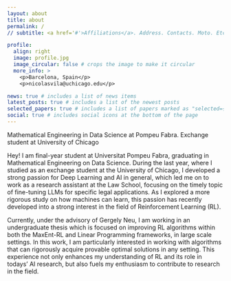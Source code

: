 ```yaml
---
layout: about
title: about
permalink: /
// subtitle: <a href='#'>Affiliations</a>. Address. Contacts. Moto. Etc.

profile:
  align: right
  image: profile.jpg
  image_circular: false # crops the image to make it circular
  more_info: >
    <p>Barcelona, Spain</p>
    <p>nicolasvila@uchicago.edu</p>

news: true # includes a list of news items
latest_posts: true # includes a list of the newest posts
selected_papers: true # includes a list of papers marked as "selected={true}"
social: true # includes social icons at the bottom of the page
---
```


Mathematical Engineering in Data Science at Pompeu Fabra. Exchange student at University of Chicago

Hey! I am final-year student at Universitat Pompeu Fabra, graduating in Mathematical Engineering on Data Science. During the last year, where I studied as an exchange student at the University of Chicago, I developed a strong passion for Deep Learning and AI in general, which led me on to work as a research assistant at the Law School, focusing on the timely topic of fine-tuning LLMs for specific legal applications. As I explored a more rigorous study on how machines can learn, this passion has recently developed into a strong interest in the field of Reinforcement Learning (RL). 

Currently, under the advisory of Gergely Neu, I am working in an undergraduate thesis which is focused on improving RL algorithms within both the MaxEnt-RL and Linear Programming frameworks, in large scale settings. In this work, I am particularly interested in working with algorithms that can rigorously acquire provable optimal solutions in any setting. This experience not only enhances my understanding of RL and its role in todays’ AI research, but also fuels my enthusiasm to contribute to research in the field. 
